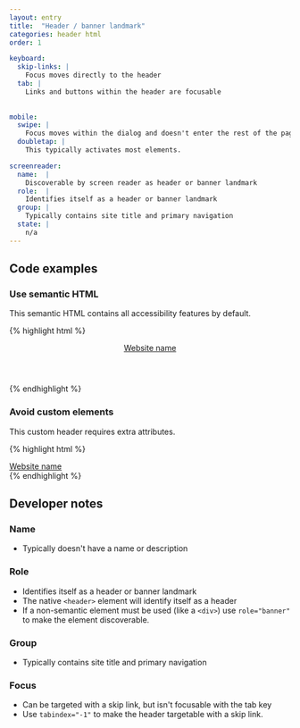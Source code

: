 ```yaml
---
layout: entry
title:  "Header / banner landmark"
categories: header html
order: 1

keyboard:
  skip-links: |
    Focus moves directly to the header
  tab: |
    Links and buttons within the header are focusable
    
     
mobile:
  swipe: |
    Focus moves within the dialog and doesn't enter the rest of the page.
  doubletap: |
    This typically activates most elements.

screenreader:
  name:  |
    Discoverable by screen reader as header or banner landmark
  role:  |
    Identifies itself as a header or banner landmark
  group: |
    Typically contains site title and primary navigation
  state: |
    n/a
---
```


## Code examples

### Use semantic HTML
This semantic HTML contains all accessibility features by default.

{% highlight html %}
<header tabindex="-1" id="header">
  <a href="/">Website name</a>
</header>
{% endhighlight %}

### Avoid custom elements
This custom header requires extra attributes.

{% highlight html %}
<div role="banner" tabindex="-1" id="header">
  <a href="/">Website name</a>
</div>
{% endhighlight %}

## Developer notes

### Name
- Typically doesn't have a name or description

### Role

- Identifies itself as a header or banner landmark
- The native `<header>` element will identify itself as a header
- If a non-semantic element must be used (like a `<div>`) use `role="banner"` to make the element discoverable.

### Group

-   Typically contains site title and primary navigation

### Focus

- Can be targeted with a skip link, but isn't focusable with the tab key
- Use `tabindex="-1"` to make the header targetable with a skip link.


